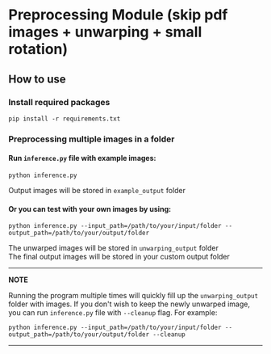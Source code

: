 # Preprocessing Module (skip pdf images + unwarping + small rotation)

## How to use
### Install required packages
```
pip install -r requirements.txt
```
### Preprocessing multiple images in a folder
<!-- 
#### Option 1: Use `inference.ipynb` file -->

#### Run `inference.py` file with example images:
```
python inference.py
```
Output images will be stored in `example_output` folder

#### Or you can test with your own images by using:
```
python inference.py --input_path=/path/to/your/input/folder --output_path=/path/to/your/output/folder
```

The unwarped images will be stored in `unwarping_output` folder \
The final output images will be stored in your custom output folder

---
**NOTE**

Running the program multiple times will quickly fill up the `unwarping_output` folder with images. If you don't wish to keep the newly unwarped image, you can run `inference.py` file with `--cleanup` flag. For example:
```
python inference.py --input_path=/path/to/your/input/folder --output_path=/path/to/your/output/folder --cleanup
```

---